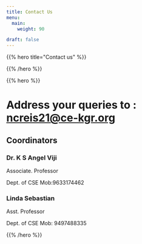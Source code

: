 ```yaml
---
title: Contact Us
menu:
  main:
    weight: 90

draft: false    
---
```

{{% hero title="Contact us" %}}

{{% /hero %}}

{{% hero %}}

<!-- TODO: filter and search -->
# Address your queries to : ncreis21@ce-kgr.org

## Coordinators

<div class="cordinators">
<div class="cordinator-item">

### Dr. K S Angel Viji

Associate. Professor

Dept. of CSE
Mob:9633174462 
</div>
<div class="cordinator-item">

### Linda Sebastian

Asst. Professor

Dept. of  CSE
Mob: 9497488335

</div>
</div>
{{% /hero %}}
